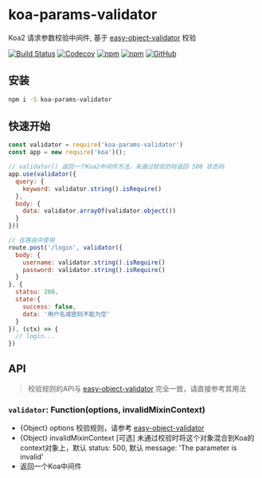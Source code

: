 # koa-params-validator
Koa2 请求参数校验中间件, 基于 [easy-object-validator](https://github.com/peakchen90/easy-object-validator) 校验

[![Build Status](https://travis-ci.org/peakchen90/koa-params-validator.svg?branch=master)](https://travis-ci.org/peakchen90/koa-params-validator)
[![Codecov](https://img.shields.io/codecov/c/github/peakchen90/koa-params-validator.svg)](https://codecov.io/gh/peakchen90/koa-params-validator)
[![npm](https://img.shields.io/npm/v/koa-params-validator.svg)](https://www.npmjs.com/package/koa-params-validator)
[![npm](https://img.shields.io/npm/dt/koa-params-validator.svg)](https://www.npmjs.com/package/koa-params-validator)
[![GitHub](https://img.shields.io/github/license/mashape/apistatus.svg)](https://github.com/peakchen90/koa-params-validator/blob/master/LICENSE)


## 安装
```bash
npm i -S koa-params-validator
```

## 快速开始
```js
const validator = require('koa-params-validator')
const app = new require('koa')();

// validator() 返回一个Koa2中间件方法，未通过校验的将返回 500 状态码
app.use(validator({
  query: {
    keyword: validator.string().isRequire()
  },
  body: {
    data: validator.arrayOf(validator.object())
  }
}))

// 在路由中使用
route.post('/login', validator({
  body: {
    username: validator.string().isRequire()
    password: validator.string().isRequire()
  }
}, {
  statsu: 200,
  state:{
    success: false,
    data: '用户名或密码不能为空'
  }
}), (ctx) => {
  // login...
})
```

## API
> 校验规则的API与 [easy-object-validator](https://github.com/peakchen90/easy-object-validator) 完全一致，请直接参考其用法

### **`validator`: Function(options, invalidMixinContext)**
  - {Object} options 校验规则，请参考 [easy-object-validator](https://github.com/peakchen90/easy-object-validator)
  - {Object} invalidMixinContext [可选] 未通过校验时将这个对象混合到Koa的context对象上，默认 status: 500, 默认 message: 'The parameter is invalid'
  - 返回一个Koa中间件


